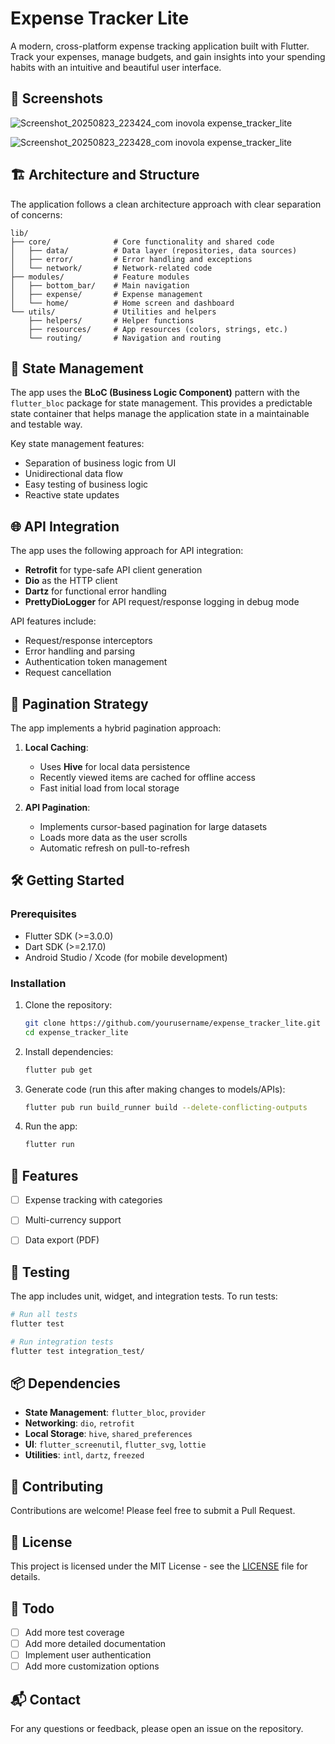 # Expense Tracker Lite

A modern, cross-platform expense tracking application built with Flutter. Track your expenses, manage budgets, and gain insights into your spending habits with an intuitive and beautiful user interface.

## 📱 Screenshots
![Screenshot_20250823_223424_com inovola expense_tracker_lite](https://github.com/user-attachments/assets/b5371ed6-e28f-4dc4-944c-0e030f8ddd41)

![Screenshot_20250823_223428_com inovola expense_tracker_lite](https://github.com/user-attachments/assets/bb7367d2-2e72-4903-bd5f-28e5616c91ae)

## 🏗️ Architecture and Structure

The application follows a clean architecture approach with clear separation of concerns:

```
lib/
├── core/              # Core functionality and shared code
│   ├── data/          # Data layer (repositories, data sources)
│   ├── error/         # Error handling and exceptions
│   └── network/       # Network-related code
├── modules/           # Feature modules
│   ├── bottom_bar/    # Main navigation
│   ├── expense/       # Expense management
│   └── home/          # Home screen and dashboard
└── utils/             # Utilities and helpers
    ├── helpers/       # Helper functions
    ├── resources/     # App resources (colors, strings, etc.)
    └── routing/       # Navigation and routing
```

## 🧠 State Management

The app uses the **BLoC (Business Logic Component)** pattern with the `flutter_bloc` package for state management. This provides a predictable state container that helps manage the application state in a maintainable and testable way.

Key state management features:
- Separation of business logic from UI
- Unidirectional data flow
- Easy testing of business logic
- Reactive state updates

## 🌐 API Integration

The app uses the following approach for API integration:
- **Retrofit** for type-safe API client generation
- **Dio** as the HTTP client
- **Dartz** for functional error handling
- **PrettyDioLogger** for API request/response logging in debug mode

API features include:
- Request/response interceptors
- Error handling and parsing
- Authentication token management
- Request cancellation

## 🔄 Pagination Strategy

The app implements a hybrid pagination approach:

1. **Local Caching**: 
   - Uses **Hive** for local data persistence
   - Recently viewed items are cached for offline access
   - Fast initial load from local storage

2. **API Pagination**:
   - Implements cursor-based pagination for large datasets
   - Loads more data as the user scrolls
   - Automatic refresh on pull-to-refresh

## 🛠️ Getting Started

### Prerequisites
- Flutter SDK (>=3.0.0)
- Dart SDK (>=2.17.0)
- Android Studio / Xcode (for mobile development)

### Installation

1. Clone the repository:
   ```bash
   git clone https://github.com/yourusername/expense_tracker_lite.git
   cd expense_tracker_lite
   ```

2. Install dependencies:
   ```bash
   flutter pub get
   ```

3. Generate code (run this after making changes to models/APIs):
   ```bash
   flutter pub run build_runner build --delete-conflicting-outputs
   ```

4. Run the app:
   ```bash
   flutter run
   ```

## 🚀 Features

- [ ] Expense tracking with categories
- [ ] Multi-currency support
- [ ] Data export (PDF)


## 🧪 Testing

The app includes unit, widget, and integration tests. To run tests:

```bash
# Run all tests
flutter test

# Run integration tests
flutter test integration_test/
```

## 📦 Dependencies

- **State Management**: `flutter_bloc`, `provider`
- **Networking**: `dio`, `retrofit`
- **Local Storage**: `hive`, `shared_preferences`
- **UI**: `flutter_screenutil`, `flutter_svg`, `lottie`
- **Utilities**: `intl`, `dartz`, `freezed`

## 🤝 Contributing

Contributions are welcome! Please feel free to submit a Pull Request.

## 📄 License

This project is licensed under the MIT License - see the [LICENSE](LICENSE) file for details.

## 📝 Todo

- [ ] Add more test coverage
- [ ] Add more detailed documentation
- [ ] Implement user authentication
- [ ] Add more customization options

## 📬 Contact

For any questions or feedback, please open an issue on the repository.
